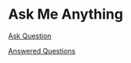 # Ask Me Anything

[Ask Question](https://github.com/kriskowal/ama/issues/new?template=Blank+issue)

[Answered Questions](https://github.com/kriskowal/ama/issues?q=is%3Aissue%20state%3Aclosed)

